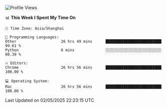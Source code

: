<!--START_SECTION:waka-->
![Profile Views](http://img.shields.io/badge/Profile%20Views-0-blue)

📊 **This Week I Spent My Time On** 

```text
🕑︎ Time Zone: Asia/Shanghai

💬 Programming Languages: 
Other                    26 hrs 49 mins      █████████████████████████   99.61 % 
Python                   6 mins              ░░░░░░░░░░░░░░░░░░░░░░░░░   00.39 % 

🔥 Editors: 
Chrome                   26 hrs 56 mins      █████████████████████████   100.00 % 

💻 Operating System: 
Mac                      26 hrs 56 mins      █████████████████████████   100.00 % 
```


 Last Updated on 02/05/2025 22:23:15 UTC
<!--END_SECTION:waka-->